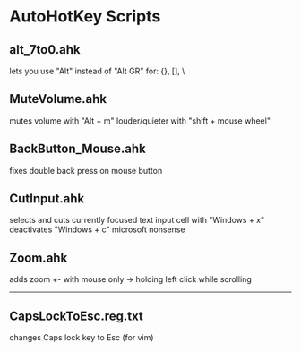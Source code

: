 # AutoHotKey Scripts

## alt_7to0.ahk

lets you use "Alt" instead of "Alt GR" for: {}, [], \

## MuteVolume.ahk

mutes volume with "Alt + m"
louder/quieter with "shift + mouse wheel"

## BackButton_Mouse.ahk

fixes double back press on mouse button

## CutInput.ahk

selects and cuts currently focused text input cell with "Windows + x"
deactivates "Windows + c" microsoft nonsense

## Zoom.ahk

adds zoom +- with mouse only -> holding left click while scrolling

---

## CapsLockToEsc.reg.txt

changes Caps lock key to Esc (for vim)
